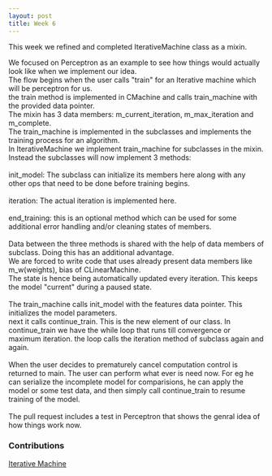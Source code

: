 ```yaml
---
layout: post
title: Week 6
---
```


This week we refined and completed IterativeMachine class as a mixin.<br>

We focused on Perceptron as an example to see how things would actually look like
when we implement our idea.<br>
The flow begins when the user calls "train" for an Iterative machine which will be perceptron for us.<br>
the train method is implemented in CMachine and calls train_machine with the provided data pointer.<br>
The mixin has 3 data members: m_current_iteration, m_max_iteration and m_complete.<br>
The train_machine is implemented in the subclasses and implements the training process for an algorithm.<br>
In IterativeMachine we implement train_machine for subclasses in the mixin.<br>
Instead the subclasses will now implement 3 methods:<br>
<br>
init_model: The subclass can initialize its members here along with any other ops that need to be done
before training begins.<br>
<br>
iteration: The actual iteration is implemented here.<br>
<br>
end_training: this is an optional method which can be used for some additional error handling and/or cleaning states of members.<br>
<br>
Data between the three methods is shared with the help of data members of subclass. Doing this has an additional advantage.<br>
We are forced to write code that uses already present data members like m_w(weights), bias of CLinearMachine.<br>
The state is hence being automatically updated every iteration. This keeps the model "current" during a paused state.<br>
<br>
The train_machine calls init_model with the features data pointer. This initializes the model parameters.<br>
next it calls continue_train. This is the new element of our class. In continue_train we have the while loop 
that runs till convergence or maximum iteration. the loop calls the iteration method of subclass again and again.<br>
<br>
When the user decides to prematurely cancel computation control is returned to main. The user can perform what ever is need now.
For eg he can serialize the incomplete model for comparisions, he can apply the model or some test data, and then simply call 
continue_train to resume training of the model.<br>
<br>
The pull request includes a test in Perceptron that shows the genral idea of how things work now.
<br>
### Contributions

[Iterative Machine](https://github.com/shogun-toolbox/shogun/pull/4335)
